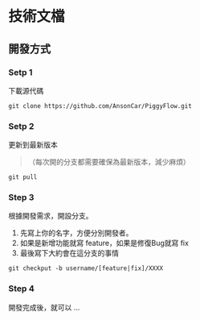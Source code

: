 # 技術文檔

## 開發方式
### Setp 1 
下載源代碼
```
git clone https://github.com/AnsonCar/PiggyFlow.git
```

### Setp 2
更新到最新版本
>（每次開的分支都需要確保為最新版本，減少麻煩）
```
git pull
```

### Step 3
根據開發需求，開設分支。
1. 先寫上你的名字，方便分別開發者。
2. 如果是新增功能就寫 feature，如果是修復Bug就寫 fix
3. 最後寫下大約會在這分支的事情
```
git checkput -b username/[feature|fix]/XXXX
```

###  Step 4
開發完成後，就可以 ...